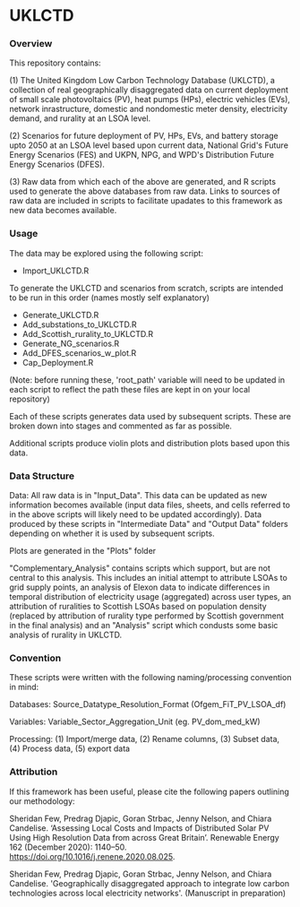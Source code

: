 # UKLCTD

### Overview ###


This repository contains:

(1) The United Kingdom Low Carbon Technology Database (UKLCTD), a collection of real geographically disaggregated data on current deployment of small scale photovoltaics (PV), heat pumps (HPs), electric vehicles (EVs), network inrastructure, domestic and nondomestic meter density, electricity demand, and rurality at an LSOA level.

(2) Scenarios for future deployment of PV, HPs, EVs, and battery storage upto 2050 at an LSOA level based upon current data, National Grid's Future Energy Scenarios (FES) and UKPN, NPG, and WPD's Distribution Future Energy Scenarios (DFES).

(3) Raw data from which each of the above are generated, and R scripts used to generate the above databases from raw data. Links to sources of raw data are included in scripts to facilitate upadates to this framework as new data becomes available.


### Usage ###


The data may be explored using the following script:

- Import_UKLCTD.R

To generate the UKLCTD and scenarios from scratch, scripts are intended to be run in this order (names mostly self explanatory)

- Generate_UKLCTD.R
- Add_substations_to_UKLCTD.R
- Add_Scottish_rurality_to_UKLCTD.R
- Generate_NG_scenarios.R
- Add_DFES_scenarios_w_plot.R
- Cap_Deployment.R

(Note: before running these, 'root_path' variable will need to be updated in each script to reflect the path these files are kept in on your local repository)

Each of these scripts generates data used by subsequent scripts. These are broken down into stages and commented as far as possible.

Additional scripts produce violin plots and distribution plots based upon this data.

### Data Structure ###

Data: All raw data is in "Input_Data". This data can be updated as new information becomes available (input data files, sheets, and cells referred to in the above scripts will likely need to be updated accordingly). Data produced by these scripts in "Intermediate Data" and "Output Data" folders depending on whether it is used by subsequent scripts.

Plots are generated in the "Plots" folder

"Complementary_Analysis" contains scripts which support, but are not central to this analysis. This includes an initial attempt to attribute LSOAs to grid supply points, an analysis of Elexon data to indicate differences in temporal distribution of electricity usage (aggregated) across user types, an attribution of ruralities to Scottish LSOAs based on population density (replaced by attribution of rurality type performed by Scottish government in the final analysis) and an "Analysis" script which condusts some basic analysis of rurality in UKLCTD.


### Convention ###

These scripts were written with the following naming/processing convention in mind:

Databases: Source_Datatype_Resolution_Format (Ofgem_FiT_PV_LSOA_df)

Variables: Variable_Sector_Aggregation_Unit (eg. PV_dom_med_kW)

Processing: (1) Import/merge data, (2) Rename columns, (3) Subset data, (4) Process data, (5) export data

### Attribution ###

If this framework has been useful, please cite the following papers outlining our methodology:

Sheridan Few, Predrag Djapic, Goran Strbac, Jenny Nelson, and Chiara Candelise. ‘Assessing Local Costs and Impacts of Distributed Solar PV Using High Resolution Data from across Great Britain’. Renewable Energy 162 (December 2020): 1140–50. https://doi.org/10.1016/j.renene.2020.08.025.

Sheridan Few, Predrag Djapic, Goran Strbac, Jenny Nelson, and Chiara Candelise. 'Geographically disaggregated approach to integrate low carbon technologies across local electricity networks'. (Manuscript in preparation)
